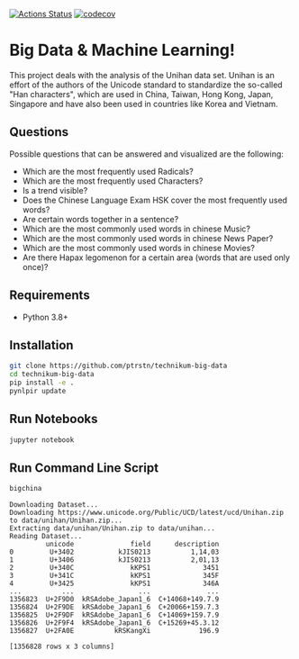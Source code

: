 [![Actions Status](https://github.com/ptrstn/technikum-big-data/workflows/Python%20package/badge.svg)](https://github.com/ptrstn/technikum-big-data/actions)
[![codecov](https://codecov.io/gh/ptrstn/technikum-big-data/branch/master/graph/badge.svg?token=XrchtoPede)](https://codecov.io/gh/ptrstn/technikum-big-data)

# Big Data & Machine Learning!

This project deals with the analysis of the Unihan data set.
Unihan is an effort of the authors of the Unicode standard to standardize the so-called "Han characters", which are used in China, Taiwan, Hong Kong, Japan, Singapore and have also been used in countries like Korea and Vietnam.

## Questions

Possible questions that can be answered and visualized are the following:

- Which are the most frequently used Radicals?
- Which are the most frequently used Characters?
- Is a trend visible?
- Does the Chinese Language Exam HSK cover the most frequently used words?
- Are certain words together in a sentence?
- Which are the most commonly used words in chinese Music?
- Which are the most commonly used words in chinese News Paper?
- Which are the most commonly used words in chinese Movies?
- Are there Hapax legomenon for a certain area (words that are used only once)?

## Requirements

- Python 3.8+

## Installation

```bash
git clone https://github.com/ptrstn/technikum-big-data
cd technikum-big-data
pip install -e .
pynlpir update
```

## Run Notebooks

```bash
jupyter notebook
```

## Run Command Line Script

```bash
bigchina
```

```
Downloading Dataset...
Downloading https://www.unicode.org/Public/UCD/latest/ucd/Unihan.zip to data/unihan/Unihan.zip...
Extracting data/unihan/Unihan.zip to data/unihan...
Reading Dataset...
         unicode              field      description
0         U+3402           kJIS0213          1,14,03
1         U+3406           kJIS0213          2,01,13
2         U+340C              kKPS1             3451
3         U+341C              kKPS1             345F
4         U+3425              kKPS1             346A
...          ...                ...              ...
1356823  U+2F9D0  kRSAdobe_Japan1_6  C+14068+149.7.9
1356824  U+2F9DE  kRSAdobe_Japan1_6  C+20066+159.7.3
1356825  U+2F9DF  kRSAdobe_Japan1_6  C+14069+159.7.9
1356826  U+2F9F4  kRSAdobe_Japan1_6  C+15269+45.3.12
1356827  U+2FA0E          kRSKangXi            196.9

[1356828 rows x 3 columns]
```
